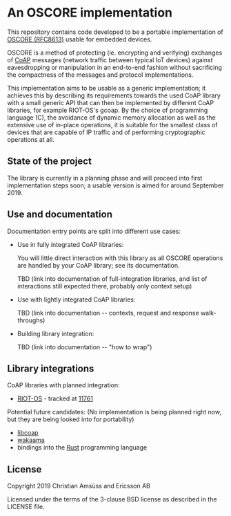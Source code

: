 An OSCORE implementation
========================

This repository contains code developed to be
a portable implementation of [OSCORE (RFC8613)]
usable for embedded devices.

OSCORE is a method of protecting (ie. encrypting and verifying)
exchanges of [CoAP] messages (network traffic between typical IoT devices)
against eavesdropping or manipulation
in an end-to-end fashion
without sacrificing the compactness of the messages and protocol implementations.

This implementation aims to be usable as a generic implementation;
it achieves this by describing its requirements towards the used CoAP library
with a small generic API that can then be implemented by different CoAP libraries,
for example RIOT-OS's gcoap.
By the choice of programming language (C),
the avoidance of dynamic memory allocation
as well as the extensive use of in-place operations,
it is suitable for the smallest class of devices that are capable of IP traffic
and of performing cryptographic operations at all.

[OSCORE (RFC8613)]: https://tools.ietf.org/html/rfc8613
[CoAP]: https://coap.technology/

State of the project
--------------------

The library is currently in a planning phase
and will proceed into first implementation steps soon;
a usable version is aimed for around September 2019.

Use and documentation
---------------------

Documentation entry points are split into different use cases:

* Use in fully integrated CoAP libraries:
  
  You will little direct interaction with this library
  as all OSCORE operations are handled by your CoAP library;
  see its documentation.

  TBD (link into documentation of full-integration libraries,
  and list of interactions still expected there,
  probably only context setup)

* Use with lightly integrated CoAP libraries:

  TBD (link into documentation -- contexts, request and response walk-throughs)

* Building library integration:

  TBD (link into documentation -- "how to wrap")

Library integrations
--------------------

CoAP libraries with planned integration:

* [RIOT-OS] - tracked at [11761]

Potential future candidates:
(No implementation is being planned right now,
but they are being looked into for portability)

* [libcoap]
* [wakaama]
* bindings into the [Rust] programming language

[RIOT-OS]: http://riot-os.org/
[11761]: https://github.com/RIOT-OS/RIOT/issues/11761
[libcoap]: https://libcoap.net/
[wakaama]: https://github.com/eclipse/wakaama
[Rust]: https://www.rust-lang.org/

License
-------

Copyright 2019 Christian Amsüss and Ericsson AB

Licensed under the terms of the 3-clause BSD license as described in the LICENSE file.
